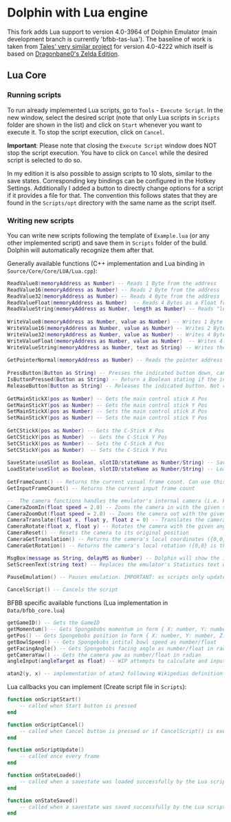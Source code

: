 # Dolphin with Lua engine

This fork adds Lua support to version 4.0-3964 of Dolphin Emulator (main development branch is currently 'bfbb-tas-lua'). The baseline of work is taken from [Tales' very similar project](https://github.com/Tales-Carvalho/dolphin) for version 4.0-4222 which itself is based on [Dragonbane0's Zelda Edition](https://github.com/dragonbane0/dolphin).

## Lua Core

### Running scripts

To run already implemented Lua scripts, go to `Tools` - `Execute Script`. In the new window, select the desired script (note that only Lua scripts in `Scripts` folder are shown in the list) and click on `Start` whenever you want to execute it. To stop the script execution, click on `Cancel`.

**Important**: Please note that closing the `Execute Script` window does NOT stop the script execution. You have to click on `Cancel` while the desired script is selected to do so.

In my edition it is also possible to assign scripts to 10 slots, similar to the save states. Corresponding key bindings can be configured in the Hotkey Settings. Additionally I added a button to directly change options for a script if it provides a file for that. The convention this follows states that they are found in the `Scripts/opt` directory with the same name as the script itself.

### Writing new scripts

You can write new scripts following the template of `Example.lua` (or any other implemented script) and save them in `Scripts` folder of the build. Dolphin will automatically recognize them after that.

Generally available functions (C++ implementation and Lua binding in `Source/Core/Core/LUA/Lua.cpp`):

```lua
ReadValue8(memoryAddress as Number) -- Reads 1 Byte from the address
ReadValue16(memoryAddress as Number) -- Reads 2 Byte from the address
ReadValue32(memoryAddress as Number) -- Reads 4 Byte from the address
ReadValueFloat(memoryAddress as Number)  -- Reads 4 Bytes as a Float from the address
ReadValueString(memoryAddress as Number, length as Number) -- Reads "length" amount of characters from the address as a String
 
WriteValue8(memoryAddress as Number, value as Number) -- Writes 1 Byte to the address
WriteValue16(memoryAddress as Number, value as Number) -- Writes 2 Byte to the address
WriteValue32(memoryAddress as Number, value as Number) -- Writes 4 Byte to the address
WriteValueFloat(memoryAddress as Number, value as Number)  -- Writes 4 Bytes as a Float to the address
WriteValueString(memoryAddress as Number, text as String) -- Writes the string to the address
 
GetPointerNormal(memoryAddress as Number) -- Reads the pointer address from the memory, checks if its valid and if so returns the normal address. You can use this function for example to get Links Pointer from the address 0x3ad860. To the return value you simply need to add the offset 0x34E4 and then do a ReadValueFloat with the resulting address to get Links speed (in TWW)
 
PressButton(Button as String) -- Presses the indicated button down, can call this with "Start" for example to press the Start button down. This is a bit buggy still and Buttons need to be pressed every frame or they are automatically released
IsButtonPressed(Button as String) -- Return a Boolean stating if the indicated button is pressed in during this frame
ReleaseButton(Button as String) -- Releases the indicated button. Not really needed atm cause buttons are pressed for only 1 frame
 
GetMainStickX(pos as Number) -- Gets the main control stick X Pos
GetMainStickY(pos as Number) -- Gets the main control stick Y Pos
SetMainStickX(pos as Number) -- Sets the main control stick X Pos
SetMainStickY(pos as Number) -- Sets the main control stick Y Pos
 
GetCStickX(pos as Number) -- Gets the C-Stick X Pos
GetCStickY(pos as Number)  -- Gets the C-Stick Y Pos
SetCStickX(pos as Number) -- Sets the C-Stick X Pos
SetCStickY(pos as Number)  -- Sets the C-Stick Y Pos
 
SaveState(useSlot as Boolean, slotID/stateName as Number/String) -- Saves the current state in the indicated slot number or fileName
LoadState(useSlot as Boolean, slotID/stateName as Number/String) -- Loads the state from the indicated slot number or fileName
 
GetFrameCount() -- Returns the current visual frame count. Can use this and a global variable for example to check for frame advancements and how long the script is running in frames
GetInputFrameCount() -- Returns the current input frame count

--  The camera functions handles the emulator's internal camera (i.e. Free Look camera), so it doesn't affect gameplay itself
CameraZoomIn(float speed = 2.0) -- Zooms the camera in with the given speed
CameraZoomOut(float speed = 2.0) -- Zooms the camera out with the given speed
CameraTranslate(float x, float y, float z = 0) -- Translates the camera with the given coordinates
CameraRotate(float x, float y) -- Rotates the camera with the given angles (in radians)
CameraReset() -- Resets the camera to its original position
CameraGetTranslation() -- Returns the camera's local coordinates ({0,0,0} is the camera's original position)
CameraGetRotation() -- Returns the camera's local rotation ({0,0} is the camera's original rotation)

MsgBox(message as String, delayMS as Number) -- Dolphin will show the indicated message in the upper-left corner for the indicated length (in milliseconds). Default length is 5 seconds
SetScreenText(string text) -- Replaces the emulator's Statistics text with the given string (requires Show Statistics to be enabled)

PauseEmulation() -- Pauses emulation. IMPORTANT: as scripts only update when the game is running, this function will also pause the script!
 
CancelScript() -- Cancels the script
```

BFBB specific available functions (Lua implementation in `Data/bfbb_core.lua`)
```lua
getGameID() -- Gets the GameID
getMomentum() -- Gets Spongebobs momentum in form { X: number, Y: number, Z: number, }
getPos() -- Gets Spongebobs position in form { X: number, Y: number, Z: number, }
getBowlSpeed() -- Gets Spongebobs intital bowl speed as number/float
getFacingAngle() -- Gets Spongebobs facing angle as number/float in radian
getCameraYaw() -- Gets the camera yaw as number/float in radian
angleInput(angleTarget as float) -- WIP attempts to calculate and input the main stick such that Spongebob faces angleTarget

atan2(y, x) -- implementation of atan2 following Wikipedias definition as the lua version seems to be too old to have it built in
```

Lua callbacks you can implement (Create script file in `Scripts`):

```lua
function onScriptStart()
    -- called when Start button is pressed
end

function onScriptCancel()
    -- called when Cancel button is pressed or if CancelScript() is executed
end

function onScriptUpdate()
	-- called once every frame
end

function onStateLoaded()
	-- called when a savestate was loaded successfully by the Lua script
end

function onStateSaved()
	-- called when a savestate was saved successfully by the Lua script
end
```

